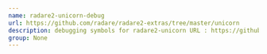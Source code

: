 ```yaml
---
name: radare2-unicorn-debug
url: https://github.com/radare/radare2-extras/tree/master/unicorn
description: debugging symbols for radare2-unicorn URL : https://github.com/radare/radare2-extras/tree/master/unicorn Groups : None
group: None
---
```

